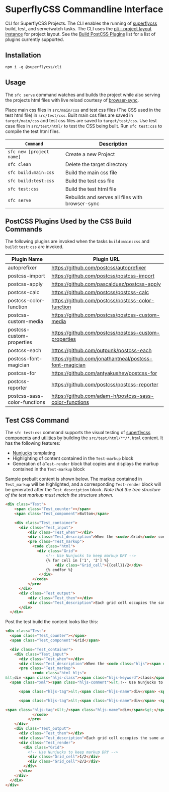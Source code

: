 # SuperflyCSS Commandline Interface

CLI for SuperflyCSS Projects.  The CLI enables the running of [superflycss](https://github.com/superflycss) build, test, and serve/watch tasks.  The CLI uses the [pli - project layout instance](https://github.com/superflycss/pli) for project layout.  See the [Build PostCSS Plugins](https://github.com/superflycss/clid#plugins) list for a list of plugins currently supported.

## Installation

`npm i -g @superflycss/cli`

## Usage

The `sfc serve` command watches and builds the project while also serving the projects html files with live reload courtesy of [browser-sync](https://browsersync.io/).

Place main css files in `src/main/css` and test css files (The CSS used in the test html file) in `src/test/css`.  Built main css files are saved in `target/main/css` and test css files are saved to `target/test/css`.  Use test case files in `src/test/html/` to test the CSS being built.  Run `sfc test:css` to compile the test html files.


| `Command`                | Description                                     |
|--------------------------|-------------------------------------------------|
| `sfc new [project name]` | Create a new Project                            |
| `sfc clean`              | Delete the target directory                     |
| `sfc build:main:css`     | Build the main css file                         |
| `sfc build:test:css`     | Build the test css file                         |
| `sfc test:css`           | Build the test html file                        |
| `sfc serve`              | Rebuilds and serves all files with browser-sync |

## PostCSS Plugins Used by the CSS Build Commands

The following plugins are invoked when the tasks `build:main:css` and `build:test:css` are invoked.


| Plugin Name                  | Plugin URL                                             |
|------------------------------|--------------------------------------------------------|
| autoprefixer                 | https://github.com/postcss/autoprefixer                |
| postcss-import               | https://github.com/postcss/postcss-import              |
| postcss-apply                | https://github.com/pascalduez/postcss-apply            |
| postcss-calc                 | https://github.com/postcss/postcss-calc                |
| postcss-color-function       | https://github.com/postcss/postcss-color-function      |
| postcss-custom-media         | https://github.com/postcss/postcss-custom-media        |
| postcss-custom-properties    | https://github.com/postcss/postcss-custom-properties   |
| postcss-each                 | https://github.com/outpunk/postcss-each                |
| postcss-font-magician        | https://github.com/jonathantneal/postcss-font-magician |
| postcss-for                  | https://github.com/antyakushev/postcss-for             |
| postcss-reporter             | https://github.com/postcss/postcss-reporter            |
| postcss-sass-color-functions | https://github.com/adam-h/postcss-sass-color-functions |

## Test CSS Command

The `sfc test:css` command supports the visual testing of [superflycss](https://github.com/superflycss/superflycss) [components](https://github.com/superflycss?utf8=%E2%9C%93&q=components&type=&language=) and [utilities](https://github.com/superflycss?utf8=%E2%9C%93&q=utilities&type=&language=) by building the `src/test/html/**/*.html` content.  It has the following features:
- [Nunjucks](https://mozilla.github.io/nunjucks/) templating
- Highlighting of content contained in the `Test-markup` block
- Generation of a`Test-render` block that copies and displays the markup contained in the `Test-markup` block

Sample prebuilt content is shown below.  The markup contained in `Test_markup` will be highlighted, and a corresponding `Test-render` block will be generated after the `Test_description` block.  <em>Note that the tree structure of the test markup must match the structure shown.</em>

```html
<div class="Test">
    <span class="Test_counter"></span>
    <span class="Test_component">Button</span>

    <div class="Test_container">
      <div class="Test_input">
          <div class="Test_when"></div>
          <div class="Test_description">When the <code>.Grid</code> container holds 2 <code>.Grid-cell</code> instances.</div>
          <pre class="Test_markup">
            <code class="html">
              <div class="Grid">
                  <!-- Use Nunjucks to keep markup DRY -->
                  {% for cell in ['1', '2'] %}
                      <div class="Grid_cell">{{cell}}/2</div>
                  {% endfor %}
               </div>
            </code>
          </pre>
      </div>
      <div class="Test_output">
          <div class="Test_then"></div>
          <div class="Test_description">Each grid cell occupies the same amount of space witin the grid container row.</div>
      </div>
  </div>
```
Post the test build the content looks like this:

```html
<div class="Test">
  <span class="Test_counter"></span>
  <span class="Test_component">Grid</span>

  <div class="Test_container">
    <div class="Test_input">
      <div class="Test_when"></div>
      <div class="Test_description">When the <code class="hljs"><span class="hljs-title">.Grid</span></code> container holds 2 <code class="hljs"><span class="hljs-title">.Grid-cell</span></code> instances.</div>
      <pre class="Test_markup">
            <code class="html hljs">
&lt;div <span class="hljs-class"><span class="hljs-keyword">class</span></span>=<span class="hljs-string">"Grid"</span>&gt;
  <span class="xml"><span class="hljs-comment">&lt;!-- Use Nunjucks to keep markup DRY --&gt;</span>

      <span class="hljs-tag">&lt;<span class="hljs-name">div</span> <span class="hljs-attr">class</span>=<span class="hljs-string">"Grid_cell"</span>&gt;</span>1/2<span class="hljs-tag">&lt;/<span class="hljs-name">div</span>&gt;</span>

      <span class="hljs-tag">&lt;<span class="hljs-name">div</span> <span class="hljs-attr">class</span>=<span class="hljs-string">"Grid_cell"</span>&gt;</span>2/2<span class="hljs-tag">&lt;/<span class="hljs-name">div</span>&gt;</span>

<span class="hljs-tag">&lt;/<span class="hljs-name">div</span>&gt;</span></span>
            </code>
          </pre>
    </div>
    <div class="Test_output">
      <div class="Test_then"></div>
      <div class="Test_description">Each grid cell occupies the same amount of space witin the grid container row.</div>
      <div class="Test_render">
        <div class="Grid">
          <!-- Use Nunjucks to keep markup DRY -->
          <div class="Grid_cell">1/2</div>
          <div class="Grid_cell">2/2</div>
        </div>
      </div>
    </div>
  </div>
</div>
```

